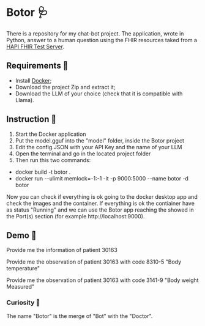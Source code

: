 # Botor 🩺
There is a repository for my chat-bot project. The application, wrote in Python, answer to a human question using the FHIR resources taked from a [HAPI FHIR Test Server](https://hapi.fhir.org/).

## Requirements 📝
- Install [Docker](https://www.docker.com/products/docker-desktop/);
- Download the project Zip and extract it;
- Download the LLM of your choice (check that it is compatible with Llama).

## Instruction 📖
1. Start the Docker application
2. Put the model.gguf into the "model" folder, inside the Botor project
3. Edit the config.JSON with your API Key and the name of your LLM
4. Open the terminal and go in the located project folder
5. Then run this two commands: 
  - docker build -t botor .
  - docker run --ulimit memlock=-1:-1 -it -p 9000:5000 --name botor -d botor

Now you can check if everything is ok going to the docker desktop app and check the images and the container. If everything is ok the contiainer have as status "Running" and we can use the Botor app reaching the showed in the Port(s) section (for example http://localhost:9000).

## Demo 🎥
Provide me the information of patient 30163
  
Provide me the observation of patient 30163 with code 8310-5 "Body temperature"
  
Provide me the observation of patient 30163 with code 3141-9 "Body weight Measured"

### Curiosity 🧐
The name "Botor" is the merge of "Bot" with the "Doctor".
